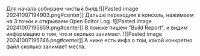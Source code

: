 Для начала собираем чистый билд
![[Pasted image 20241007194903.png#center]]
Дальше переходим в консоль, нажимаем на 3 точки и открываем Open Editor Log.
![[Pasted image 20241007195659.png#center]]
В поиске пишем "Build Report", и видим информацию о том, что и сколько занимает.
![[Pasted image 20241007195746.png#center]]
А ниже есть инфа о том, какой конкретно файл сколько занимает места.